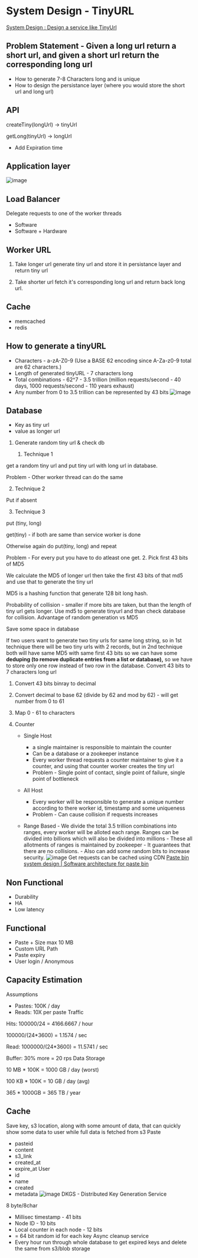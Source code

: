 # System Design - TinyURL

[System Design : Design a service like TinyUrl](https://www.youtube.com/watch?v=fMZMm_0ZhK4)

## Problem Statement - Given a long url return a short url, and given a short url return the corresponding long url

- How to generate 7-8 Characters long and is unique
- How to design the persistance layer (where you would store the short url and long url)

## API

createTiny(longUrl) -> tinyUrl

getLong(tinyUrl) -> longUrl

- Add Expiration time

## Application layer

![image](../../media/System-Design-TinyURL-image1.jpg)

## Load Balancer

Delegate requests to one of the worker threads

- Software
- Software + Hardware

## Worker URL

1. Take longer url generate tiny url and store it in persistance layer and return tiny url

2. Take shorter url fetch it's corresponding long url and return back long url.

## Cache

- memcached
- redis

## How to generate a tinyURL

- Characters - a-zA-Z0-9 (Use a BASE 62 encoding since A-Za-z0-9 total are 62 characters.)
- Length of generated tinyURL - 7 characters long
- Total combinations - 62^7 - 3.5 trillion (million requests/second - 40 days, 1000 requests/second - 110 years exhaust)
- Any number from 0 to 3.5 trillion can be represented by 43 bits
![image](../../media/System-Design-TinyURL-image2.jpg)

## Database

- Key as tiny url
- value as longer url

1. Generate random tiny url & check db

    1. Technique 1

get a random tiny url and put tiny url with long url in database.

Problem - Other worker thread can do the same

2. Technique 2

Put if absent

3. Technique 3

put (tiny, long)

get(tiny) - if both are same than service worker is done

Otherwise again do put(tiny, long) and repeat

Problem - For every put you have to do atleast one get.
2. Pick first 43 bits of MD5

We calculate the MD5 of longer url then take the first 43 bits of that md5 and use that to generate the tiny url

MD5 is a hashing function that generate 128 bit long hash.

Probability of collision - smaller if more bits are taken, but than the length of tiny url gets longer.
Use md5 to generate tinyurl and than check database for collision.
Advantage of random generation vs MD5

Save some space in database

If two users want to generate two tiny urls for same long string, so in 1st technique there will be two tiny urls with 2 records, but in 2nd technique both will have same MD5 with same first 43 bits so we can have some **deduping (to remove duplicate entries from a list or database),** so we have to store only one row instead of two row in the database.
Convert 43 bits to 7 characters long url

1. Convert 43 bits binray to decimal

2. Convert decimal to base 62 (divide by 62 and mod by 62) - will get number from 0 to 61

3. Map 0 - 61 to characters
3. Counter

   - Single Host
        - a single maintainer is responsible to maintain the counter
        - Can be a database or a zookeeper instance
        - Every worker thread requests a counter maintainer to give it a counter, and using that counter worker creates the tiny url
        - Problem - Single point of contact, single point of failure, single point of bottleneck

   - All Host
        - Every worker will be responsible to generate a unique number according to there worker id, timestamp and some uniqueness
        - Problem - Can cause collision if requests increases

   - Range Based
         - We divide the total 3.5 trillion combinations into ranges, every worker will be alloted each range. Ranges can be divided into billions which will also be divided into millions
         - These all allotments of ranges is maintained by zookeeper
         - It guarantees that there are no collisions.
         - Also can add some random bits to increase security.
![image](../../media/System-Design-TinyURL-image3.jpg)
Get requests can be cached using CDN
[Paste bin system design | Software architecture for paste bin](https://www.youtube.com/watch?v=josjRSBqEBI)

## Non Functional

- Durability
- HA
- Low latency

## Functional

- Paste + Size max 10 MB
- Custom URL Path
- Paste expiry
- User login / Anonymous

## Capacity Estimation

Assumptions

- Pastes: 100K / day
- Reads: 10X per paste
Traffic

Hits: 100000/24 = 4166.6667 / hour

100000/(24*3600) = 1.1574 / sec

Read: 1000000/(24*3600) = 11.5741 / sec

Buffer: 30% more = 20 rps
Data Storage

10 MB * 100K = 1000 GB / day (worst)

100 KB * 100K = 10 GB / day (avg)

365 * 1000GB = 365 TB / year

## Cache

Save key, s3 location, along with some amount of data, that can quickly show some data to user while full data is fetched from s3
Paste

- pasteid
- content
- s3_link
- created_at
- expire_at
User
- id
- name
- created
- metadata
![image](../../media/System-Design-TinyURL-image4.jpg)
DKGS - Distributed Key Generation Service

8 byte/8char

- Millisec timestamp - 41 bits
- Node ID - 10 bits
- Local counter in each node - 12 bits
- = 64 bit random id for each key
Async cleanup service
- Every hour run through whole database to get expired keys and delete the same from s3/blob storage
